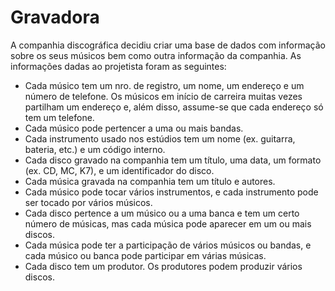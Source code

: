 # Gravadora
A companhia discográfica decidiu criar uma base de dados com informação sobre os seus músicos bem como outra informação da companhia. As informações dadas ao projetista foram as seguintes:
- Cada músico tem um nro. de registro, um nome, um endereço e um número de telefone. Os músicos em início de carreira muitas vezes partilham um endereço e, além disso, assume-se que cada endereço só tem um telefone.
- Cada músico pode pertencer a uma ou mais bandas.
- Cada instrumento usado nos estúdios tem um nome (ex. guitarra, bateria, etc.) e um código interno.
- Cada disco gravado na companhia tem um título, uma data, um formato (ex. CD, MC, K7), e um identificador do disco.
- Cada música gravada na companhia tem um título e autores.
- Cada músico pode tocar vários instrumentos, e cada instrumento pode ser tocado por vários músicos.
- Cada disco pertence a um músico ou a uma banca e tem um certo número de músicas, mas cada música pode aparecer em um ou mais discos.
- Cada música pode ter a participação de vários músicos ou bandas, e cada músico ou banca pode participar em várias músicas.
- Cada disco tem um produtor. Os produtores podem produzir vários discos.
